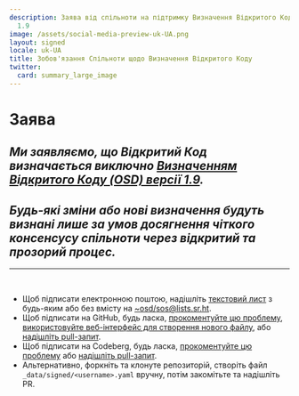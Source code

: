 ```yaml
---
description: Заява від спільноти на підтримку Визначення Відкритого Коду (OSD) версії
  1.9
image: /assets/social-media-preview-uk-UA.png
layout: signed
locale: uk-UA
title: Зобов'язання Спільноти щодо Визначення Відкритого Коду
twitter:
  card: summary_large_image
---
```

# **Заява**

## *Ми заявляємо, що Відкритий Код визначається виключно [Визначенням Відкритого Коду (OSD) версії 1.9](https://opensourcedefinition.org/).*

## *Будь-які зміни або нові визначення будуть визнані лише за умов досягнення чіткого консенсусу спільноти через відкритий та прозорий процес.*

---
<br>

- Щоб підписати електронною поштою, надішліть [текстовий лист](https://useplaintext.email/) з будь-яким або без вмісту на [~osd/sos@lists.sr.ht](mailto:~osd/sos@lists.sr.ht).
- Щоб підписати на GitHub, будь ласка, [прокоментуйте цю проблему](https://github.com/OpenSourceDefinition/sos/issues/1), [використовуйте веб-інтерфейс для створення нового файлу](https://github.com/OpenSourceDefinition/sos/new/main/_data/signed), або [надішліть pull-запит](https://github.com/OpenSourceDefinition/sos/pulls).
- Щоб підписати на Codeberg, будь ласка, [прокоментуйте цю проблему](https://codeberg.org/osd/sos/issues/1) або [надішліть pull-запит](https://codeberg.org/osd/sos/pulls).
- Альтернативно, форкніть та клонуте репозиторій, створіть файл `_data/signed/<username>.yaml` вручну, потім закомітьте та надішліть PR.